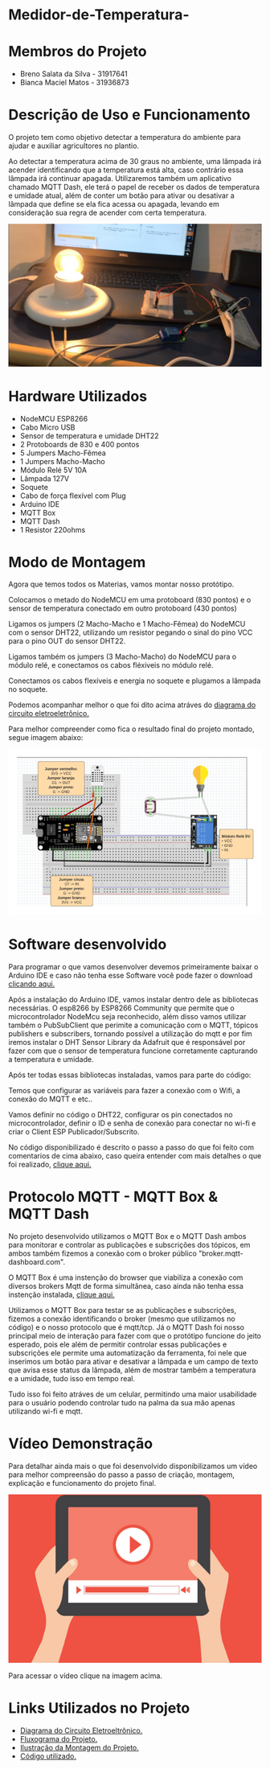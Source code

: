 # Medidor-de-Temperatura-

# Membros do Projeto 

* Breno Salata da Silva - 31917641
* Bianca Maciel Matos - 31936873

# Descrição de Uso e Funcionamento

O projeto tem como objetivo detectar a temperatura do ambiente para ajudar e auxiliar agricultores no plantio.

  Ao detectar a temperatura acima de 30 graus no ambiente, uma lâmpada irá acender identificando que a temperatura está alta, caso contrário essa lâmpada irá continuar apagada. Utilizaremos também um aplicativo chamado MQTT Dash, ele terá o papel de receber os dados de temperatura e umidade atual, além de conter um botão para ativar ou desativar a lâmpada que define se ela fica acessa ou apagada, levando em consideração sua regra de acender com certa temperatura.

![Projeto Final](https://github.com/brenosalata/Medidor-de-Temperatura-/blob/cbf12e8e2306d08e75e33b5e81af7880b989607d/Intro.jpeg)

# Hardware Utilizados

* NodeMCU ESP8266
* Cabo Micro USB
* Sensor de temperatura e umidade DHT22
* 2 Protoboards de 830 e 400 pontos
* 5 Jumpers Macho-Fêmea
* 1 Jumpers Macho-Macho
* Módulo Relé 5V 10A
* Lâmpada 127V
* Soquete
* Cabo de força flexível com Plug
* Arduino IDE
* MQTT Box
* MQTT Dash
* 1 Resistor 220ohms

# Modo de Montagem

Agora que temos todos os Materias, vamos montar nosso protótipo.

Colocamos o metado do NodeMCU em uma protoboard (830 pontos) e o sensor de temperatura conectado em outro protoboard (430 pontos)

Ligamos os jumpers (2 Macho-Macho e 1 Macho-Fêmea) do NodeMCU com o sensor DHT22, utilizando um resistor pegando o sinal do pino VCC para o pino OUT do sensor DHT22.

Ligamos também os jumpers (3 Macho-Macho) do NodeMCU para o módulo relé, e conectamos os cabos fléxiveis no módulo relé.

Conectamos os cabos flexíveis e energia no soquete e plugamos a lâmpada no soquete.

Podemos acompanhar melhor o que foi dito acima atráves do <a href="https://github.com/brenosalata/Medidor-de-Temperatura-/blob/main/Diagrama%20do%20Circuito%20Eletroeletrônico.jpeg"> diagrama do circuito eletroeletrônico. </a>


Para melhor compreender como fica o resultado final do projeto montado, segue imagem abaixo:

![Montagem](https://github.com/brenosalata/Medidor-de-Temperatura-/blob/2929517f98f99c64584ca48646160f7267422230/Montagem.png)

# Software desenvolvido

Para programar o que vamos desenvolver devemos primeiramente baixar o Arduino IDE e caso não tenha esse Software você pode fazer o download <a href="https://www.arduino.cc/en/software"> clicando aqui.</a>

Após a instalação do Arduino IDE, vamos instalar dentro dele as bibliotecas necessárias. O esp8266 by ESP8266 Community que permite que o microcontrolador NodeMcu seja reconhecido, além disso vamos utilizar também o PubSubClient que perimite a comunicação com o MQTT, tópicos publishers e subscribers, tornando possível a utilização do mqtt e por fim iremos instalar o DHT Sensor Library da Adafruit que é responsável por fazer com que o sensor de temperatura funcione corretamente capturando a temperatura e umidade.

Após ter todas essas bibliotecas instaladas, vamos para parte do código:

Temos que configurar as variáveis para fazer a conexão com o Wifi, a conexão do MQTT e etc.. 

Vamos definir no código o DHT22, configurar os pin conectados no microcontrolador, definir o ID e senha de conexão para conectar no wi-fi e criar o Client ESP Publicador/Subscrito. 

No código disponibilizado é descrito o passo a passo do que foi feito com comentarios de cima abaixo, caso queira entender com mais detalhes o que foi realizado,  <a href="https://github.com/brenosalata/Medidor-de-Temperatura-/blob/main/MedidorTemperaturaMQTT.ino"> clique aqui.</a>

# Protocolo MQTT - MQTT Box & MQTT Dash

No projeto desenvolvido utilizamos o MQTT Box e o MQTT Dash ambos para monitorar e controlar as publicações e subscrições dos tópicos, em ambos também fizemos a conexão com o broker público "broker.mqtt-dashboard.com".

O MQTT Box é uma instenção do browser que viabiliza a conexão com diversos brokers Mqtt de forma simultânea, caso ainda não tenha essa instenção instalada, <a href="https://chrome.google.com/webstore/detail/mqttbox/kaajoficamnjijhkeomgfljpicifbkaf"> clique aqui.</a>

Utilizamos o MQTT Box para testar se as publicações e subscrições, fizemos a conexão identificando o broker (mesmo que utilizamos no código) e o nosso protocolo que é mqtt/tcp. Já o MQTT Dash foi nosso principal meio de interação para fazer com que o protótipo funcione do jeito esperado, pois ele além de permitir controlar essas publicações e subscrições ele permite uma automatização da ferramenta, foi nele que inserimos um botão para ativar e desativar a lâmpada e um campo de texto que avisa esse status da lâmpada, além de mostrar também a temperatura e a umidade, tudo isso em tempo real.

Tudo isso foi feito atráves de um celular, permitindo uma maior usabilidade para o usuário podendo controlar tudo na palma da sua mão apenas utilizando wi-fi e mqtt. 

# Vídeo Demonstração

Para detalhar ainda mais o que foi desenvolvido disponibilizamos um vídeo para melhor compreensão do passo a passo de criação, montagem, explicação e funcionamento do projeto final.


<a href="https://youtu.be/cJ_ocS_aPRQ"> ![Video](https://github.com/brenosalata/Medidor-de-Temperatura-/blob/e5484b4178d0253f322f97da720fcd705a50b9a4/videos-youtube.jpg) </a>


<a> Para acessar o vídeo clique na imagem acima.</a>


# Links Utilizados no Projeto

* <a href="https://github.com/brenosalata/Medidor-de-Temperatura-/blob/main/Diagrama%20do%20Circuito%20Eletroeletrônico.jpeg"> Diagrama do Circuito Eletroeltrônico.</a>
* <a href="https://github.com/brenosalata/Medidor-de-Temperatura-/blob/main/Fluxograma.jpeg"> Fluxograma do Projeto.</a>
* <a href="https://github.com/brenosalata/Medidor-de-Temperatura-/blob/main/Ilustração%20da%20Montagem.jpeg"> Ilustração da Montagem do Projeto.</a>
* <a href="https://github.com/brenosalata/Medidor-de-Temperatura-/blob/main/MedidorTemperaturaMQTT.ino"> Código utilizado.</a>
